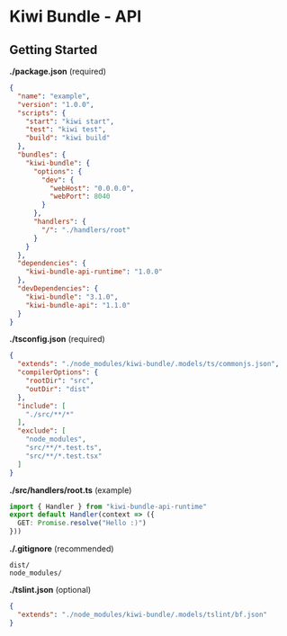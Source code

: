 # Kiwi Bundle - API

## Getting Started

**./package.json** (required)
```json
{
  "name": "example",
  "version": "1.0.0",
  "scripts": {
    "start": "kiwi start",
    "test": "kiwi test",
    "build": "kiwi build"
  },
  "bundles": {
    "kiwi-bundle": {
      "options": {
        "dev": {
          "webHost": "0.0.0.0",
          "webPort": 8040
        }
      },
      "handlers": {
        "/": "./handlers/root"
      }
    }
  },
  "dependencies": {
    "kiwi-bundle-api-runtime": "1.0.0"
  },
  "devDependencies": {
    "kiwi-bundle": "3.1.0",
    "kiwi-bundle-api": "1.1.0"
  }
}
```

**./tsconfig.json** (required)
```json
{
  "extends": "./node_modules/kiwi-bundle/.models/ts/commonjs.json",
  "compilerOptions": {
    "rootDir": "src",
    "outDir": "dist"
  },
  "include": [
    "./src/**/*"
  ],
  "exclude": [
    "node_modules",
    "src/**/*.test.ts",
    "src/**/*.test.tsx"
  ]
}
```

**./src/handlers/root.ts** (example)
```typescript
import { Handler } from "kiwi-bundle-api-runtime"
export default Handler(context => ({
  GET: Promise.resolve("Hello :)")
}))
```

**./.gitignore** (recommended)
```
dist/
node_modules/
```

**./tslint.json** (optional)
```json
{
  "extends": "./node_modules/kiwi-bundle/.models/tslint/bf.json"
}
```
